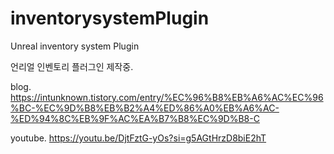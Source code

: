 # inventorysystemPlugin
Unreal inventory system Plugin

언리얼 인벤토리 플러그인 제작중.

blog.
https://intunknown.tistory.com/entry/%EC%96%B8%EB%A6%AC%EC%96%BC-%EC%9D%B8%EB%B2%A4%ED%86%A0%EB%A6%AC-%ED%94%8C%EB%9F%AC%EA%B7%B8%EC%9D%B8-C


youtube.
https://youtu.be/DjtFztG-yOs?si=g5AGtHrzD8biE2hT
